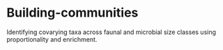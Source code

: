 # Building-communities
Identifying covarying taxa across faunal and microbial size classes using proportionality and enrichment.

